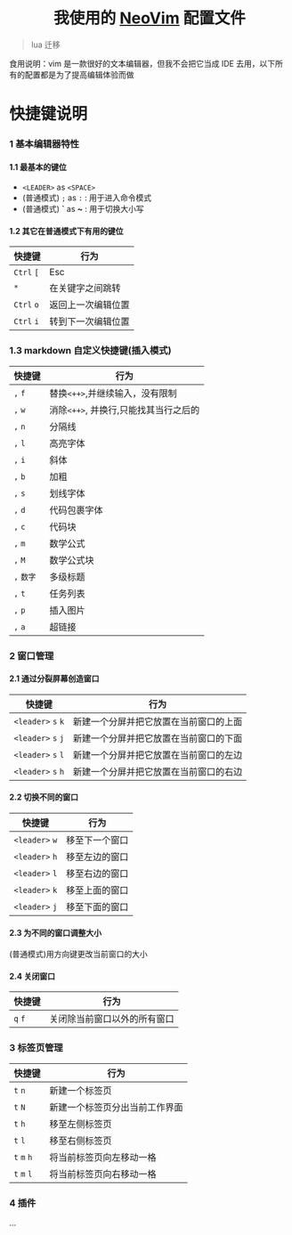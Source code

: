 # <center>我使用的 [NeoVim](https://neovim.io) 配置文件</center>

> lua 迁移

食用说明：vim 是一款很好的文本编辑器，但我不会把它当成 IDE 去用，以下所有的配置都是为了提高编辑体验而做

# 快捷键说明

### 1 基本编辑器特性

#### 1.1 最基本的键位

- `<LEADER>` as `<SPACE>`
- (普通模式) `;` as `:` : 用于进入命令模式
- (普通模式) **`** as **~** : 用于切换大小写

#### 1.2 其它在普通模式下有用的键位

| 快捷键     | 行为               |
| ---------- | ------------------ |
| `Ctrl` `[` | Esc                |
| `*`        | 在关键字之间跳转   |
| `Ctrl` `o` | 返回上一次编辑位置 |
| `Ctrl` `i` | 转到下一次编辑位置 |

### 1.3 markdown 自定义快捷键(插入模式)

| 快捷键     | 行为                                  |
| ---------- | ------------------------------------- |
| `,` `f`    | 替换`<++>`,并继续输入，没有限制       |
| `,` `w`    | 消除`<++>`, 并换行,只能找其当行之后的 |
| `,` `n`    | 分隔线                                |
| `,` `l`    | 高亮字体                              |
| `,` `i`    | 斜体                                  |
| `,` `b`    | 加粗                                  |
| `,` `s`    | 划线字体                              |
| `,` `d`    | 代码包裹字体                          |
| `,` `c`    | 代码块                                |
| `,` `m`    | 数学公式                              |
| `,` `M`    | 数学公式块                            |
| `,` `数字` | 多级标题                              |
| `,` `t`    | 任务列表                              |
| `,` `p`    | 插入图片                              |
| `,` `a`    | 超链接                                |

### 2 窗口管理

#### 2.1 通过分裂屏幕创造窗口

| 快捷键             | 行为                                   |
| ------------------ | -------------------------------------- |
| `<leader>` `s` `k` | 新建一个分屏并把它放置在当前窗口的上面 |
| `<leader>` `s` `j` | 新建一个分屏并把它放置在当前窗口的下面 |
| `<leader>` `s` `l` | 新建一个分屏并把它放置在当前窗口的左边 |
| `<leader>` `s` `h` | 新建一个分屏并把它放置在当前窗口的右边 |

#### 2.2 切换不同的窗口

| 快捷键         | 行为           |
| -------------- | -------------- |
| `<leader>` `w` | 移至下一个窗口 |
| `<leader>` `h` | 移至左边的窗口 |
| `<leader>` `l` | 移至右边的窗口 |
| `<leader>` `k` | 移至上面的窗口 |
| `<leader>` `j` | 移至下面的窗口 |

#### 2.3 为不同的窗口调整大小

(普通模式)用方向键更改当前窗口的大小

#### 2.4 关闭窗口

| 快捷键  | 行为                         |
| ------- | ---------------------------- |
| `q` `f` | 关闭除当前窗口以外的所有窗口 |

### 3 标签页管理

| 快捷键      | 行为                           |
| ----------- | ------------------------------ |
| `t` `n`     | 新建一个标签页                 |
| `t` `N`     | 新建一个标签页分出当前工作界面 |
| `t` `h`     | 移至左侧标签页                 |
| `t` `l`     | 移至右侧标签页                 |
| `t` `m` `h` | 将当前标签页向左移动一格       |
| `t` `m` `l` | 将当前标签页向右移动一格       |

### 4 插件

...
